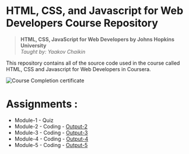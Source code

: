 # HTML, CSS, and Javascript for Web Developers Course Repository
>**HTML, CSS, JavaScript for Web Developers by Johns Hopkins University**  
> *Taught by: Yaakov Chaikin*

This repository contains all of the source code used in the course called HTML, CSS and Javascript for Web Developers in Coursera.

![Course Completion certificate]()


# Assignments :

* Module-1 - Quiz 
* Module-2 - Coding - [Output-2](https://saraheita.github.io/Coursera-HTML-CSS-and-Javascript-for-Web-Developers/Assignments/module2/index.html)
* Module-3 - Coding - [Output-3](https://saraheita.github.io/Coursera-HTML-CSS-and-Javascript-for-Web-Developers/Assignments/module3/index.html)
* Module-4 - Coding - [Output-4](https://saraheita.github.io/Coursera-HTML-CSS-and-Javascript-for-Web-Developers/Assignments/module4/index.html)
* Module-5 - Coding - [Output-5](https://saraheita.github.io/Coursera-HTML-CSS-and-Javascript-for-Web-Developers/Assignments/module5/index.html)


